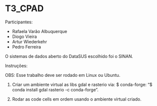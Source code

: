 # T3_CPAD
Participantes:
- Rafaela Varão Albuquerque
- Diogo Vieira
- Artur Wiederkehr
- Pedro Ferreira

O sistemas de dados aberto do DataSUS escolhido foi o SINAN.

Instruções:

OBS: Esse trabalho deve ser rodado em Linux ou Ubuntu.

1. Criar um ambiente virtual as libs gdal e rasterio via:
    $ conda-forge: “$ conda install gdal rasterio -c conda-forge”.

2. Rodar as code cells em ordem usando o ambiente virtual criado.
